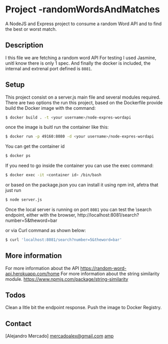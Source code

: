 # Project -randomWordsAndMatches
A NodeJS and Express project to consume a random Word API and to find the best or worst match.

## Description

I this file we are fetching a random word API 
For testing I used Jasmine, unitl know there is only 1 spec. 
And finally the docker is included, the internal and extrenal port defined is `8081`.

## Setup
This project consist on a server.js main file and several modules required.
There are two options the run this project, based on the Dockerfile provide build the Docker image with the command:
```sh
$ docker build . -t <your username>/node-expres-wordapi
```
once the image is buitl run the container like this:
```sh
$ docker run -p 49160:8080 -d <your username>/node-expres-wordapi
```
You can get the container id
```sh
$ docker ps
```
If you need to go inside the container you can use the exec command: 
```sh
$ docker exec -it <container id> /bin/bash
```
or based on the package.json you can install it using npm init, afetra that just run
```sh
$ node server.js
```
Once the local server is running on port `8081` you can test the \search endpoint, either with the browser, 
http://localhost:8081/search?number=5&theword=bar

or via Curl command as shown below:
```sh
$ curl 'localhost:8081/search?number=5&theword=bar'
```

## More information
For more information about the API 
https://random-word-api.herokuapp.com/home
For more information about the string similarity module.
https://www.npmjs.com/package/string-similarity

## Todos 
  Clean a lltle bit the endpoint response.
  Push the image to Docker Registry.
## Contact  
[Alejandro Mercado] mercadoalex@gmail.com [amp]

[amp]: <https://alexmarket.medium.com/>  
